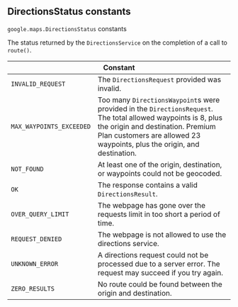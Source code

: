 <h2 id="DirectionsStatus"> DirectionsStatus constants </h2><p>
<code><span itemprop="path">google.maps</span>.<span itemprop="name">DirectionsStatus</span></code>
constants
</p><p>The status returned by the <code>DirectionsService</code> on the completion of a call to <code>route()</code>.</p><div class="devsite-table-wrapper"><table class="constants responsive" summary="DirectionsStatus constants">
<thead>
<tr><th colspan="2">Constant</th>
</tr></thead>
<tbody>
<tr>
<td><code><span>INVALID_REQUEST</span></code></td>
<td>The <code><span>DirectionsRequest</span></code> provided was invalid.</td>
</tr>
<tr>
<td><code><span>MAX_WAYPOINTS_EXCEEDED</span></code></td>
<td>Too many <code><span>DirectionsWaypoint</span></code>s were provided in the <code><span>DirectionsRequest</span></code>. The total allowed waypoints is 8, plus the origin and destination. Premium Plan customers are allowed 23 waypoints, plus the origin, and destination.</td>
</tr>
<tr>
<td><code><span>NOT_FOUND</span></code></td>
<td>At least one of the origin, destination, or waypoints could not be geocoded.</td>
</tr>
<tr>
<td><code><span>OK</span></code></td>
<td>The response contains a valid <code><span>DirectionsResult</span></code>.</td>
</tr>
<tr>
<td><code><span>OVER_QUERY_LIMIT</span></code></td>
<td>The webpage has gone over the requests limit in too short a period of time.</td>
</tr>
<tr>
<td><code><span>REQUEST_DENIED</span></code></td>
<td>The webpage is not allowed to use the directions service.</td>
</tr>
<tr>
<td><code><span>UNKNOWN_ERROR</span></code></td>
<td>A directions request could not be processed due to a server error. The request may succeed if you try again.</td>
</tr>
<tr>
<td><code><span>ZERO_RESULTS</span></code></td>
<td>No route could be found between the origin and destination.</td>
</tr>
</tbody>
</table></div>